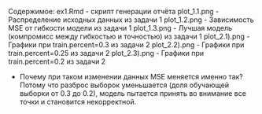 Содержимое:
ex1.Rmd - скрипт генерации отчёта
plot_1.1.png - Распределение исходных данных из задачи 1
plot_1.2.png - Зависимость MSE от гибкости модели из задачи 1
plot_1.3.png - Лучшая модель (компромисс между гибкостью и точностью) из задачи 1
plot_2.1).png - Графики при 	train.percent=0.3 из задачи 2
plot_2.2).png - Графики при 	train.percent=0.25 из задачи 2
plot_2.3).png - Графики при 	train.percent=0.2 из задачи 2

- Почему при таком изменении данных MSE меняется именно так?
Потому что разброс выборок уменьшается (доля обучающей выборки от 0.3 до 0.2),  модель пытается принять во внимание все точки и становится некорректной.
